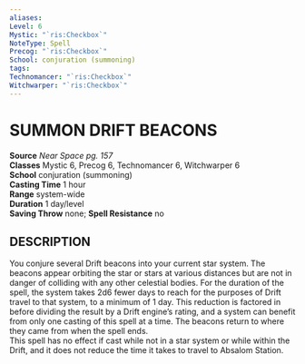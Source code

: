 ```yaml
---
aliases: 
Level: 6
Mystic: "`ris:Checkbox`"
NoteType: Spell
Precog: "`ris:Checkbox`"
School: conjuration (summoning) 
tags: 
Technomancer: "`ris:Checkbox`"
Witchwarper: "`ris:Checkbox`"
---
```

# SUMMON DRIFT BEACONS

**Source** _Near Space pg. 157_  
**Classes** Mystic 6, Precog 6, Technomancer 6, Witchwarper 6  
**School** conjuration (summoning)  
**Casting Time** 1 hour  
**Range** system-wide  
**Duration** 1 day/level  
**Saving Throw** none; **Spell Resistance** no

## DESCRIPTION

You conjure several Drift beacons into your current star system. The beacons appear orbiting the star or stars at various distances but are not in danger of colliding with any other celestial bodies. For the duration of the spell, the system takes 2d6 fewer days to reach for the purposes of Drift travel to that system, to a minimum of 1 day. This reduction is factored in before dividing the result by a Drift engine’s rating, and a system can benefit from only one casting of this spell at a time. The beacons return to where they came from when the spell ends.  
This spell has no effect if cast while not in a star system or while within the Drift, and it does not reduce the time it takes to travel to Absalom Station.
